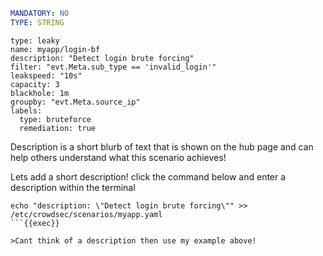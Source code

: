 ```yaml
MANDATORY: NO
TYPE: STRING
```
```yaml{3}
type: leaky
name: myapp/login-bf
description: "Detect login brute forcing"
filter: "evt.Meta.sub_type == 'invalid_login'"
leakspeed: "10s"
capacity: 3
blackhole: 1m
groupby: "evt.Meta.source_ip"
labels:
  type: bruteforce
  remediation: true
```

Description is a short blurb of text that is shown on the hub page and can help others understand what this scenario achieves!

Lets add a short description! click the command below and enter a description within the terminal
```
echo "description: \"Detect login brute forcing\"" >> /etc/crowdsec/scenarios/myapp.yaml
```{{exec}}

>Cant think of a description then use my example above!
